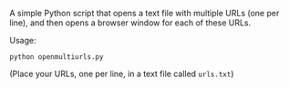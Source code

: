 A simple Python script that opens a text file with multiple URLs (one per line), and then opens a browser window for each of these URLs.

Usage:

    python openmultiurls.py

(Place your URLs, one per line, in a text file called `urls.txt`)
